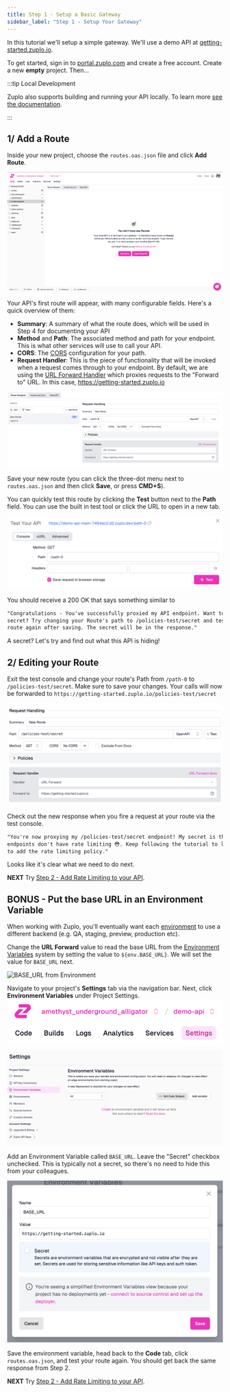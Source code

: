 ```yaml
---
title: Step 1 - Setup a Basic Gateway
sidebar_label: "Step 1 - Setup Your Gateway"
---
```


In this tutorial we'll setup a simple gateway. We'll use a demo API at
[getting-started.zuplo.io](https://getting-started.zuplo.io).

To get started, sign in to [portal.zuplo.com](https://portal.zuplo.com) and
create a free account. Create a new **empty** project. Then...

:::tip Local Development

Zuplo also supports building and running your API locally. To learn more
[see the documentation](./local-development.md).

:::

## 1/ Add a Route

Inside your new project, choose the `routes.oas.json` file and click **Add
Route**.

![Add Route](../../public/media/step-1-setup-basic-gateway/image-11.png)

Your API's first route will appear, with many configurable fields. Here's a
quick overview of them:

- **Summary**: A summary of what the route does, which will be used in Step 4
  for documenting your API
- **Method** and **Path**: The associated method and path for your endpoint.
  This is what other services will use to call your API.
- **CORS**: The [CORS](https://developer.mozilla.org/en-US/docs/Web/HTTP/CORS)
  configuration for your path.
- **Request Handler**: This is the piece of functionality that will be invoked
  when a request comes through to your endpoint. By default, we are using the
  [URL Forward Handler](../handlers/url-forward.md) which proxies requests to
  the "Forward to" URL. In this case, https://getting-started.zuplo.io

![Your First Route](../../public/media/step-1-setup-basic-gateway/image-14.png)

Save your new route (you can click the three-dot menu next to `routes.oas.json`
and then click **Save**, or press **CMD+S**).

You can quickly test this route by clicking the **Test** button next to the
**Path** field. You can use the built in test tool or click the URL to open in a
new tab.

![Test your API](../../public/media/step-1-setup-basic-gateway/image-15.png)

You should receive a 200 OK that says something similar to

```txt
"Congratulations - You've successfully proxied my API endpoint. Want to know a
secret? Try changing your Route's path to /policies-test/secret and test your
route again after saving. The secret will be in the response."
```

A secret? Let's try and find out what this API is hiding!

## 2/ Editing your Route

Exit the test console and change your route's Path from `/path-0` to
`/policies-test/secret`. Make sure to save your changes. Your calls will now be
forwarded to `https://getting-started.zuplo.io/policies-test/secret`

![Change the Path](../../public/media/step-1-setup-basic-gateway/image-16.png)

Check out the new response when you fire a request at your route via the test
console.

```txt
"You're now proxying my /policies-test/secret endpoint! My secret is that my
endpoints don't have rate limiting 😳. Keep following the tutorial to learn how
to add the rate limiting policy."
```

Looks like it's clear what we need to do next.

**NEXT** Try
[Step 2 - Add Rate Limiting to your API](./step-2-add-rate-limiting.md).

## BONUS - Put the base URL in an Environment Variable

When working with Zuplo, you'll eventually want each
[environment](/docs/articles/environments) to use a different backend (e.g. QA,
staging, preview, production etc).

Change the **URL Forward** value to read the base URL from the
[Environment Variables](/docs/articles/environment-variables) system by setting
the value to `${env.BASE_URL}`. We will set the value for `BASE_URL` next.

![BASE_URL from Environment](../../public/media/step-1-setup-basic-gateway/image-8.png)

Navigate to your project's **Settings** tab via the navigation bar. Next, click
**Environment Variables** under Project Settings.
![Click Settings](../../public/media/step-1-setup-basic-gateway/image-17.png)

![Click Environment Variables](../../public/media/step-1-setup-basic-gateway/image-18.png)

Add an Environment Variable called `BASE_URL`. Leave the "Secret" checkbox
unchecked. This is typically not a secret, so there's no need to hide this from
your colleagues.

![BASE_URL Environment Variable](../../public/media/step-1-setup-basic-gateway/image-20.png)

Save the environment variable, head back to the **Code** tab, click
`routes.oas.json`, and test your route again. You should get back the same
response from Step 2.

**NEXT** Try
[Step 2 - Add Rate Limiting to your API](./step-2-add-rate-limiting.md).
